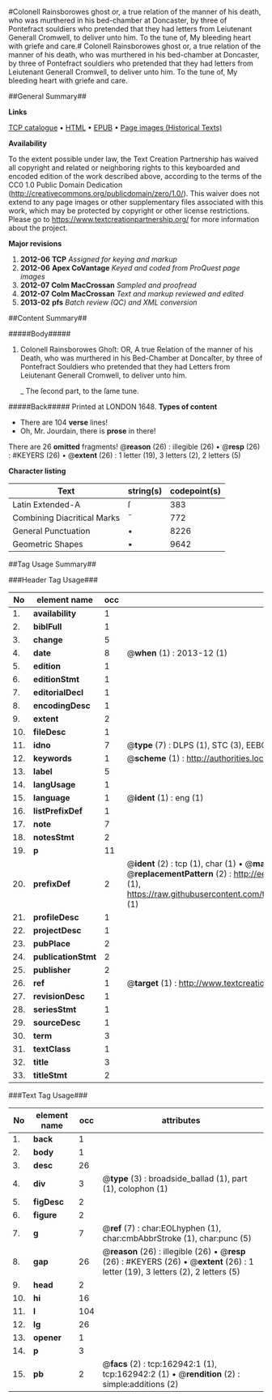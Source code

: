 #Colonell Rainsborowes ghost or, a true relation of the manner of his death, who was murthered in his bed-chamber at Doncaster, by three of Pontefract souldiers who pretended that they had letters from Leiutenant Generall Cromwell, to deliver unto him. To the tune of, My bleeding heart with griefe and care.#
Colonell Rainsborowes ghost or, a true relation of the manner of his death, who was murthered in his bed-chamber at Doncaster, by three of Pontefract souldiers who pretended that they had letters from Leiutenant Generall Cromwell, to deliver unto him. To the tune of, My bleeding heart with griefe and care.

##General Summary##

**Links**

[TCP catalogue](http://www.ota.ox.ac.uk/tcp/)  • 
[HTML](http://tei.it.ox.ac.uk/tcp/Texts-HTML/free/A80/A80190.html)  • 
[EPUB](http://tei.it.ox.ac.uk/tcp/Texts-EPUB/free/A80/A80190.epub) • 
[Page images (Historical Texts)](https://historicaltexts.jisc.ac.uk/eebo-99869808e)

**Availability**

To the extent possible under law, the Text Creation Partnership has waived all copyright and related or neighboring rights to this keyboarded and encoded edition of the work described above, according to the terms of the CC0 1.0 Public Domain Dedication (http://creativecommons.org/publicdomain/zero/1.0/). This waiver does not extend to any page images or other supplementary files associated with this work, which may be protected by copyright or other license restrictions. Please go to https://www.textcreationpartnership.org/ for more information about the project.

**Major revisions**

1. __2012-06__ __TCP__ *Assigned for keying and markup*
1. __2012-06__ __Apex CoVantage__ *Keyed and coded from ProQuest page images*
1. __2012-07__ __Colm MacCrossan__ *Sampled and proofread*
1. __2012-07__ __Colm MacCrossan__ *Text and markup reviewed and edited*
1. __2013-02__ __pfs__ *Batch review (QC) and XML conversion*

##Content Summary##

#####Body#####

1. Colonell Rainsborowes Ghoſt: OR, A true Relation of the manner of his Death, who was murthered in his Bed-Chamber at Doncaſter, by three of Pontefract Souldiers who pretended that they had Letters from Leiutenant Generall Cromwell, to deliver unto him.

    _ The ſecond part, to the ſame tune.

#####Back#####
Printed at LONDON 1648.
**Types of content**

  * There are 104 **verse** lines!
  * Oh, Mr. Jourdain, there is **prose** in there!

There are 26 **omitted** fragments! 
 @__reason__ (26) : illegible (26)  •  @__resp__ (26) : #KEYERS (26)  •  @__extent__ (26) : 1 letter (19), 3 letters (2), 2 letters (5)

**Character listing**


|Text|string(s)|codepoint(s)|
|---|---|---|
|Latin Extended-A|ſ|383|
|Combining             Diacritical Marks|̄|772|
|General Punctuation|•|8226|
|Geometric Shapes|▪|9642|

##Tag Usage Summary##

###Header Tag Usage###

|No|element name|occ|attributes|
|---|---|---|---|
|1.|__availability__|1||
|2.|__biblFull__|1||
|3.|__change__|5||
|4.|__date__|8| @__when__ (1) : 2013-12 (1)|
|5.|__edition__|1||
|6.|__editionStmt__|1||
|7.|__editorialDecl__|1||
|8.|__encodingDesc__|1||
|9.|__extent__|2||
|10.|__fileDesc__|1||
|11.|__idno__|7| @__type__ (7) : DLPS (1), STC (3), EEBO-CITATION (1), PROQUEST (1), VID (1)|
|12.|__keywords__|1| @__scheme__ (1) : http://authorities.loc.gov/ (1)|
|13.|__label__|5||
|14.|__langUsage__|1||
|15.|__language__|1| @__ident__ (1) : eng (1)|
|16.|__listPrefixDef__|1||
|17.|__note__|7||
|18.|__notesStmt__|2||
|19.|__p__|11||
|20.|__prefixDef__|2| @__ident__ (2) : tcp (1), char (1)  •  @__matchPattern__ (2) : ([0-9\-]+):([0-9IVX]+) (1), (.+) (1)  •  @__replacementPattern__ (2) : http://eebo.chadwyck.com/downloadtiff?vid=$1&page=$2 (1), https://raw.githubusercontent.com/textcreationpartnership/Texts/master/tcpchars.xml#$1 (1)|
|21.|__profileDesc__|1||
|22.|__projectDesc__|1||
|23.|__pubPlace__|2||
|24.|__publicationStmt__|2||
|25.|__publisher__|2||
|26.|__ref__|1| @__target__ (1) : http://www.textcreationpartnership.org/docs/. (1)|
|27.|__revisionDesc__|1||
|28.|__seriesStmt__|1||
|29.|__sourceDesc__|1||
|30.|__term__|3||
|31.|__textClass__|1||
|32.|__title__|3||
|33.|__titleStmt__|2||


###Text Tag Usage###

|No|element name|occ|attributes|
|---|---|---|---|
|1.|__back__|1||
|2.|__body__|1||
|3.|__desc__|26||
|4.|__div__|3| @__type__ (3) : broadside_ballad (1), part (1), colophon (1)|
|5.|__figDesc__|2||
|6.|__figure__|2||
|7.|__g__|7| @__ref__ (7) : char:EOLhyphen (1), char:cmbAbbrStroke (1), char:punc (5)|
|8.|__gap__|26| @__reason__ (26) : illegible (26)  •  @__resp__ (26) : #KEYERS (26)  •  @__extent__ (26) : 1 letter (19), 3 letters (2), 2 letters (5)|
|9.|__head__|2||
|10.|__hi__|16||
|11.|__l__|104||
|12.|__lg__|26||
|13.|__opener__|1||
|14.|__p__|3||
|15.|__pb__|2| @__facs__ (2) : tcp:162942:1 (1), tcp:162942:2 (1)  •  @__rendition__ (2) : simple:additions (2)|
